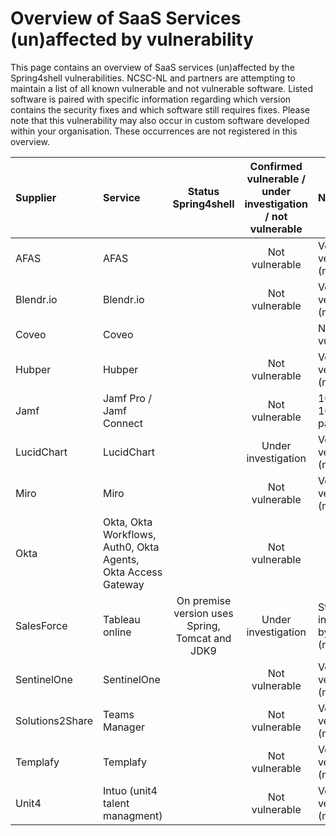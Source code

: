 # Overview of SaaS Services (un)affected by vulnerability

This page contains an overview of SaaS services (un)affected by the Spring4shell vulnerabilities. NCSC-NL and partners are attempting to maintain a list of all known vulnerable and not vulnerable software. Listed software is paired with specific information regarding which version contains the security fixes and which software still requires fixes. Please note that this vulnerability may also occur in custom software developed within your organisation. These occurrences are not registered in this overview.

| Supplier | Service | Status Spring4shell | Confirmed vulnerable / under investigation / not vulnerable | Notes | Links |
|:---------|:--------|:-------------------:|:--------------------:|:------|------:|
| AFAS | AFAS | | Not vulnerable | Verified by vendor (mail) | |
| Blendr.io | Blendr.io | | Not vulnerable | Verified by vendor (mail) | |
| Coveo | Coveo | | | Not vulnerable | Verified by vendor (mail) | |
| Hubper | Hubper | | Not vulnerable | Verified by vendor (mail) | |
| Jamf | Jamf Pro / Jamf Connect | | Not vulnerable | 10.37.2 and 10.36.4 patched | https://community.jamf.com/t5/jamf-pro/spring4shell-vulnerability/td-p/262584 |
| LucidChart | LucidChart | | Under investigation | Verified by vendor (mail) | |
| Miro | Miro | | Not vulnerable | Verified by vendor (mail) | |
| Okta | Okta, Okta Workflows, Auth0, Okta Agents, Okta Access Gateway | | Not vulnerable | | https://sec.okta.com/articles/2022/04/oktas-response-cve-2022-22965-spring4shell | 
| SalesForce | Tableau online | On premise version uses Spring, Tomcat and JDK9 | Under investigation | Still under investiagtion by vendor (mail) | https://kb.tableau.com/articles/issue/Spring4Shell-CVE-2022-22963-and-CVE-2022-22965 and https://status.salesforce.com/generalmessages/884 |
| SentinelOne | SentinelOne | | Not vulnerable | Verified by vendor (mail) | |
| Solutions2Share | Teams Manager | | Not vulnerable | Verified by vendor (mail) | |
| Templafy | Templafy | | Not vulnerable | Verified by vendor (mail) | |
| Unit4 | Intuo (unit4 talent managment) | | Not vulnerable | Verified by vendor (mail) | |
